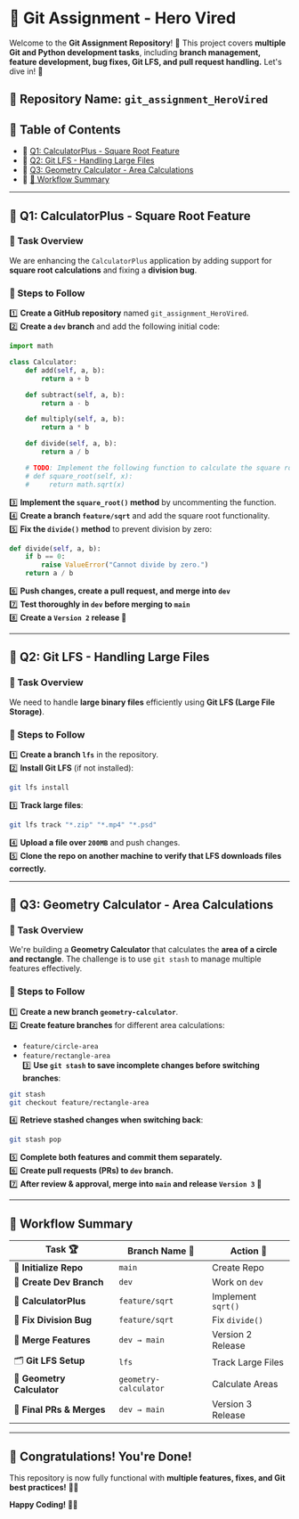 # 🎯 **Git Assignment - Hero Vired**  

Welcome to the **Git Assignment Repository**! 📌 This project covers **multiple Git and Python development tasks**, including **branch management, feature development, bug fixes, Git LFS, and pull request handling.** Let's dive in! 🎉  

## 📂 **Repository Name:** `git_assignment_HeroVired`  

## 📌 **Table of Contents**  
- 🔹 [Q1: CalculatorPlus - Square Root Feature](#-q1-calculatorplus---square-root-feature)  
- 🔹 [Q2: Git LFS - Handling Large Files](#-q2-git-lfs---handling-large-files)  
- 🔹 [Q3: Geometry Calculator - Area Calculations](#-q3-geometry-calculator---area-calculations)  
- 🔹 [🚀 Workflow Summary](#-workflow-summary)  

---

## 🧮 **Q1: CalculatorPlus - Square Root Feature**  

### **📌 Task Overview**  
We are enhancing the `CalculatorPlus` application by adding support for **square root calculations** and fixing a **division bug**.

### **📂 Steps to Follow**  
1️⃣ **Create a GitHub repository** named `git_assignment_HeroVired`.  
2️⃣ **Create a `dev` branch** and add the following initial code:  

```python
import math

class Calculator:
    def add(self, a, b):
        return a + b

    def subtract(self, a, b):
        return a - b

    def multiply(self, a, b):
        return a * b

    def divide(self, a, b):
        return a / b

    # TODO: Implement the following function to calculate the square root
    # def square_root(self, x):
    #     return math.sqrt(x)
```

3️⃣ **Implement the `square_root()` method** by uncommenting the function.  
4️⃣ **Create a branch `feature/sqrt`** and add the square root functionality.  
5️⃣ **Fix the `divide()` method** to prevent division by zero:  

```python
def divide(self, a, b):
    if b == 0:
        raise ValueError("Cannot divide by zero.")
    return a / b
```

6️⃣ **Push changes, create a pull request, and merge into `dev`**  
7️⃣ **Test thoroughly in `dev` before merging to `main`**  
8️⃣ **Create a `Version 2` release 🎉**  

---

## 📁 **Q2: Git LFS - Handling Large Files**  

### **📌 Task Overview**  
We need to handle **large binary files** efficiently using **Git LFS (Large File Storage)**.

### **📂 Steps to Follow**  
1️⃣ **Create a branch `lfs`** in the repository.  
2️⃣ **Install Git LFS** (if not installed):  
   ```sh
   git lfs install
   ```
3️⃣ **Track large files**:  
   ```sh
   git lfs track "*.zip" "*.mp4" "*.psd"
   ```
4️⃣ **Upload a file over `200MB`** and push changes.  
5️⃣ **Clone the repo on another machine to verify that LFS downloads files correctly.**  

---

## 📏 **Q3: Geometry Calculator - Area Calculations**  

### **📌 Task Overview**  
We're building a **Geometry Calculator** that calculates the **area of a circle and rectangle**. The challenge is to use `git stash` to manage multiple features effectively.  

### **📂 Steps to Follow**  
1️⃣ **Create a new branch `geometry-calculator`**.  
2️⃣ **Create feature branches** for different area calculations:  
   - `feature/circle-area`  
   - `feature/rectangle-area`  
3️⃣ **Use `git stash` to save incomplete changes before switching branches**:  
   ```sh
   git stash
   git checkout feature/rectangle-area
   ```
4️⃣ **Retrieve stashed changes when switching back**:  
   ```sh
   git stash pop
   ```
5️⃣ **Complete both features and commit them separately.**  
6️⃣ **Create pull requests (PRs) to `dev` branch.**  
7️⃣ **After review & approval, merge into `main` and release `Version 3` 🎉**  

---

## 🚀 **Workflow Summary**  

| Task 🏆                | Branch Name 🌿          | Action 🚀 |
|----------------------|----------------------|---------|
| 📌 **Initialize Repo** | `main` | Create Repo |
| 🔀 **Create Dev Branch** | `dev` | Work on `dev` |
| 🧮 **CalculatorPlus** | `feature/sqrt` | Implement `sqrt()` |
| 🐞 **Fix Division Bug** | `feature/sqrt` | Fix `divide()` |
| 🔁 **Merge Features** | `dev → main` | Version 2 Release |
| 🗂️ **Git LFS Setup** | `lfs` | Track Large Files |
| 🔄 **Geometry Calculator** | `geometry-calculator` | Calculate Areas |
| 🎯 **Final PRs & Merges** | `dev → main` | Version 3 Release |

---

## 🎉 **Congratulations! You're Done!**  
This repository is now fully functional with **multiple features, fixes, and Git best practices!** 🎯💡  

**Happy Coding! 🚀🔥**
